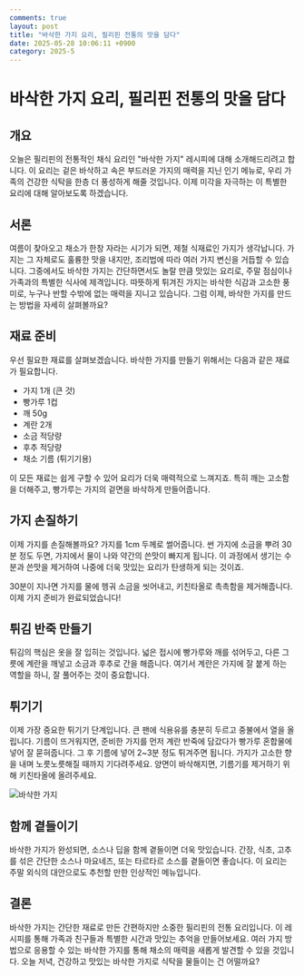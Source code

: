 ```yaml
---
comments: true
layout: post
title: "바삭한 가지 요리, 필리핀 전통의 맛을 담다"
date: 2025-05-28 10:06:11 +0900
category: 2025-5
---
```


# 바삭한 가지 요리, 필리핀 전통의 맛을 담다

## 개요
오늘은 필리핀의 전통적인 채식 요리인 "바삭한 가지" 레시피에 대해 소개해드리려고 합니다. 이 요리는 겉은 바삭하고 속은 부드러운 가지의 매력을 지닌 인기 메뉴로, 우리 가족의 건강한 식탁을 한층 더 풍성하게 해줄 것입니다. 이제 미각을 자극하는 이 특별한 요리에 대해 알아보도록 하겠습니다.

## 서론
여름이 찾아오고 채소가 한창 자라는 시기가 되면, 제철 식재료인 가지가 생각납니다. 가지는 그 자체로도 훌륭한 맛을 내지만, 조리법에 따라 여러 가지 변신을 거듭할 수 있습니다. 그중에서도 바삭한 가지는 간단하면서도 놀랄 만큼 맛있는 요리로, 주말 점심이나 가족과의 특별한 식사에 제격입니다. 따뜻하게 튀겨진 가지는 바삭한 식감과 고소한 풍미로, 누구나 반할 수밖에 없는 매력을 지니고 있습니다. 그럼 이제, 바삭한 가지를 만드는 방법을 자세히 살펴볼까요?

## 재료 준비
우선 필요한 재료를 살펴보겠습니다. 바삭한 가지를 만들기 위해서는 다음과 같은 재료가 필요합니다.

- 가지 1개 (큰 것)
- 빵가루 1컵
- 깨 50g
- 계란 2개
- 소금 적당량
- 후추 적당량
- 채소 기름 (튀기기용)

이 모든 재료는 쉽게 구할 수 있어 요리가 더욱 매력적으로 느껴지죠. 특히 깨는 고소함을 더해주고, 빵가루는 가지의 겉면을 바삭하게 만들어줍니다.

## 가지 손질하기
이제 가지를 손질해볼까요? 가지를 1cm 두께로 썰어줍니다. 썬 가지에 소금을 뿌려 30분 정도 두면, 가지에서 물이 나와 약간의 쓴맛이 빠지게 됩니다. 이 과정에서 생기는 수분과 쓴맛을 제거하여 나중에 더욱 맛있는 요리가 탄생하게 되는 것이죠.  

30분이 지나면 가지를 물에 헹궈 소금을 씻어내고, 키친타올로 촉촉함을 제거해줍니다. 이제 가지 준비가 완료되었습니다! 

## 튀김 반죽 만들기
튀김의 핵심은 옷을 잘 입히는 것입니다. 넓은 접시에 빵가루와 깨를 섞어두고, 다른 그릇에 계란을 깨넣고 소금과 후추로 간을 해줍니다. 여기서 계란은 가지에 잘 붙게 하는 역할을 하니, 잘 풀어주는 것이 중요합니다.

## 튀기기
이제 가장 중요한 튀기기 단계입니다. 큰 팬에 식용유를 충분히 두르고 중불에서 열을 올립니다. 기름이 뜨거워지면, 준비한 가지를 먼저 계란 반죽에 담갔다가 빵가루 혼합물에 넣어 잘 묻혀줍니다. 그 후 기름에 넣어 2~3분 정도 튀겨주면 됩니다. 가지가 고소한 향을 내며 노릇노릇해질 때까지 기다려주세요. 양면이 바삭해지면, 기름기를 제거하기 위해 키친타올에 올려주세요.   

![바삭한 가지](https://www.themealdb.com/images/media/meals/c7lzrl1683208757.jpg)

## 함께 곁들이기
바삭한 가지가 완성되면, 소스나 딥을 함께 곁들이면 더욱 맛있습니다. 간장, 식초, 고추를 섞은 간단한 소스나 마요네즈, 또는 타르타르 소스를 곁들이면 좋습니다. 이 요리는 주말 외식의 대안으로도 추천할 만한 인상적인 메뉴입니다.

## 결론
바삭한 가지는 간단한 재료로 만든 간편하지만 소중한 필리핀의 전통 요리입니다. 이 레시피를 통해 가족과 친구들과 특별한 시간과 맛있는 추억을 만들어보세요. 여러 가지 방법으로 응용할 수 있는 바삭한 가지를 통해 채소의 매력을 새롭게 발견할 수 있을 것입니다. 오늘 저녁, 건강하고 맛있는 바삭한 가지로 식탁을 물들이는 건 어떨까요?